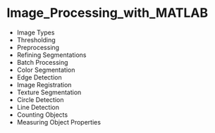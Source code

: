# Image_Processing_with_MATLAB

- Image Types
- Thresholding
- Preprocessing
- Refining Segmentations
- Batch Processing
- Color Segmentation
- Edge Detection
- Image Registration
- Texture Segmentation
- Circle Detection
- Line Detection
- Counting Objects
- Measuring Object Properties

